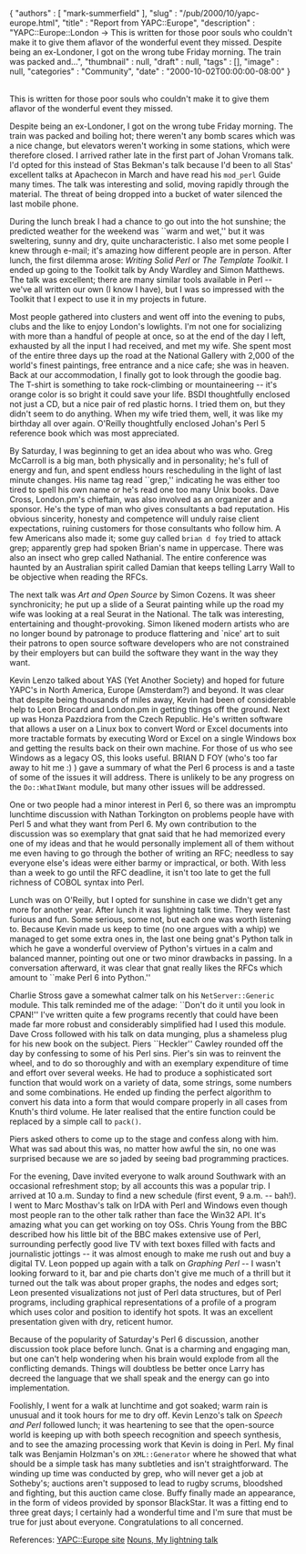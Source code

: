 {
   "authors" : [
      "mark-summerfield"
   ],
   "slug" : "/pub/2000/10/yapc-europe.html",
   "title" : "Report from YAPC::Europe",
   "description" : "YAPC::Europe::London -> This is written for those poor souls who couldn't make it to give them aflavor of the wonderful event they missed. Despite being an ex-Londoner, I got on the wrong tube Friday morning. The train was packed and...",
   "thumbnail" : null,
   "draft" : null,
   "tags" : [],
   "image" : null,
   "categories" : "Community",
   "date" : "2000-10-02T00:00:00-08:00"
}





\
This is written for those poor souls who couldn't make it to give them
aflavor of the wonderful event they missed.

Despite being an ex-Londoner, I got on the wrong tube Friday morning.
The train was packed and boiling hot; there weren't any bomb scares
which was a nice change, but elevators weren't working in some stations,
which were therefore closed. I arrived rather late in the first part of
Johan Vromans talk. I'd opted for this instead of Stas Bekman's talk
because I'd been to all Stas' excellent talks at Apachecon in March and
have read his `mod_perl` Guide many times. The talk was interesting and
solid, moving rapidly through the material. The threat of being dropped
into a bucket of water silenced the last mobile phone.

During the lunch break I had a chance to go out into the hot sunshine;
the predicted weather for the weekend was \`\`warm and wet,'' but it was
sweltering, sunny and dry, quite uncharacteristic. I also met some
people I knew through e-mail; it's amazing how different people are in
person. After lunch, the first dilemma arose: *Writing Solid Perl* or
*The Template Toolkit*. I ended up going to the Toolkit talk by Andy
Wardley and Simon Matthews. The talk was excellent; there are many
similar tools available in Perl -- we've all written our own (I know I
have), but I was so impressed with the Toolkit that I expect to use it
in my projects in future.

Most people gathered into clusters and went off into the evening to
pubs, clubs and the like to enjoy London's lowlights. I'm not one for
socializing with more than a handful of people at once, so at the end of
the day I left, exhausted by all the input I had received, and met my
wife. She spent most of the entire three days up the road at the
National Gallery with 2,000 of the world's finest paintings, free
entrance and a nice cafe; she was in heaven. Back at our accommodation,
I finally got to look through the goodie bag. The T-shirt is something
to take rock-climbing or mountaineering -- it's orange color is so
bright it could save your life. BSDI thoughtfully enclosed not just a
CD, but a nice pair of red plastic horns. I tried them on, but they
didn't seem to do anything. When my wife tried them, well, it was like
my birthday all over again. O'Reilly thoughtfully enclosed Johan's Perl
5 reference book which was most appreciated.

By Saturday, I was beginning to get an idea about who was who. Greg
McCarroll is a big man, both physically and in personality; he's full of
energy and fun, and spent endless hours rescheduling in the light of
last minute changes. His name tag read \`\`grep,'' indicating he was
either too tired to spell his own name or he's read one too many Unix
books. Dave Cross, London.pm's chieftain, was also involved as an
organizer and a sponsor. He's the type of man who gives consultants a
bad reputation. His obvious sincerity, honesty and competence will
unduly raise client expectations, ruining customers for those
consultants who follow him. A few Americans also made it; some guy
called `brian d foy` tried to attack grep; apparently grep had spoken
Brian's name in uppercase. There was also an insect who grep called
Nathanial. The entire conference was haunted by an Australian spirit
called Damian that keeps telling Larry Wall to be objective when reading
the RFCs.

The next talk was *Art and Open Source* by Simon Cozens. It was sheer
synchronicity; he put up a slide of a Seurat painting while up the road
my wife was looking at a real Seurat in the National. The talk was
interesting, entertaining and thought-provoking. Simon likened modern
artists who are no longer bound by patronage to produce flattering and
\`nice' art to suit their patrons to open source software developers who
are not constrained by their employers but can build the software they
want in the way they want.

Kevin Lenzo talked about YAS (Yet Another Society) and hoped for future
YAPC's in North America, Europe (Amsterdam?) and beyond. It was clear
that despite being thousands of miles away, Kevin had been of
considerable help to Leon Brocard and London.pm in getting things off
the ground. Next up was Honza Pazdziora from the Czech Republic. He's
written software that allows a user on a Linux box to convert Word or
Excel documents into more tractable formats by executing Word or Excel
on a single Windows box and getting the results back on their own
machine. For those of us who see Windows as a legacy OS, this looks
useful. BRIAN D FOY (who's too far away to hit me :) ) gave a summary of
what the Perl 6 process is and a taste of some of the issues it will
address. There is unlikely to be any progress on the `Do::WhatIWant`
module, but many other issues will be addressed.

One or two people had a minor interest in Perl 6, so there was an
impromptu lunchtime discussion with Nathan Torkington on problems people
have with Perl 5 and what they want from Perl 6. My own contribution to
the discussion was so exemplary that gnat said that he had memorized
every one of my ideas and that he would personally implement all of them
without me even having to go through the bother of writing an RFC;
needless to say everyone else's ideas were either barmy or impractical,
or both. With less than a week to go until the RFC deadline, it isn't
too late to get the full richness of COBOL syntax into Perl.

Lunch was on O'Reilly, but I opted for sunshine in case we didn't get
any more for another year. After lunch it was lightning talk time. They
were fast furious and fun. Some serious, some not, but each one was
worth listening to. Because Kevin made us keep to time (no one argues
with a whip) we managed to get some extra ones in, the last one being
gnat's Python talk in which he gave a wonderful overview of Python's
virtues in a calm and balanced manner, pointing out one or two minor
drawbacks in passing. In a conversation afterward, it was clear that
gnat really likes the RFCs which amount to \`\`make Perl 6 into
Python.''

Charlie Stross gave a somewhat calmer talk on his `NetServer::Generic`
module. This talk reminded me of the adage: \`\`Don't do it until you
look in CPAN!'' I've written quite a few programs recently that could
have been made far more robust and considerably simplified had I used
this module. Dave Cross followed with his talk on data munging, plus a
shameless plug for his new book on the subject. Piers \`\`Heckler''
Cawley rounded off the day by confessing to some of his Perl sins.
Pier's sin was to reinvent the wheel, and to do so thoroughly and with
an exemplary expenditure of time and effort over several weeks. He had
to produce a sophisticated sort function that would work on a variety of
data, some strings, some numbers and some combinations. He ended up
finding the perfect algorithm to convert his data into a form that would
compare properly in all cases from Knuth's third volume. He later
realised that the entire function could be replaced by a simple call to
`pack()`.

Piers asked others to come up to the stage and confess along with him.
What was sad about this was, no matter how awful the sin, no one was
surprised because we are so jaded by seeing bad programming practices.

For the evening, Dave invited everyone to walk around Southwark with an
occasional refreshment stop; by all accounts this was a popular trip. I
arrived at 10 a.m. Sunday to find a new schedule (first event, 9 a.m. --
bah!). I went to Marc Mosthav's talk on IrDA with Perl and Windows even
though most people ran to the other talk rather than face the Win32 API.
It's amazing what you can get working on toy OSs. Chris Young from the
BBC described how his little bit of the BBC makes extensive use of Perl,
surrounding perfectly good live TV with text boxes filled with facts and
journalistic jottings -- it was almost enough to make me rush out and
buy a digital TV. Leon popped up again with a talk on *Graphing Perl* --
I wasn't looking forward to it, bar and pie charts don't give me much of
a thrill but it turned out the talk was about proper graphs, the nodes
and edges sort; Leon presented visualizations not just of Perl data
structures, but of Perl programs, including graphical representations of
a profile of a program which uses color and position to identify hot
spots. It was an excellent presentation given with dry, reticent humor.

Because of the popularity of Saturday's Perl 6 discussion, another
discussion took place before lunch. Gnat is a charming and engaging man,
but one can't help wondering when his brain would explode from all the
conflicting demands. Things will doubtless be better once Larry has
decreed the language that we shall speak and the energy can go into
implementation.

Foolishly, I went for a walk at lunchtime and got soaked; warm rain is
unusual and it took hours for me to dry off. Kevin Lenzo's talk on
*Speech and Perl* followed lunch; it was heartening to see that the
open-source world is keeping up with both speech recognition and speech
synthesis, and to see the amazing processing work that Kevin is doing in
Perl. My final talk was Benjamin Holzman's on `XML::Generator` where he
showed that what should be a simple task has many subtleties and isn't
straightforward. The winding up time was conducted by grep, who will
never get a job at Sotheby's; auctions aren't supposed to lead to rugby
scrums, bloodshed and fighting, but this auction came close. Buffy
finally made an appearance, in the form of videos provided by sponsor
BlackStar. It was a fitting end to three great days; I certainly had a
wonderful time and I'm sure that must be true for just about everyone.
Congratulations to all concerned.

References: [YAPC::Europe site](http://www.yapc.org/Europe) [Nouns, My
lightning talk](http://www.perlpress.com/perl/yapc2k-london.html)



